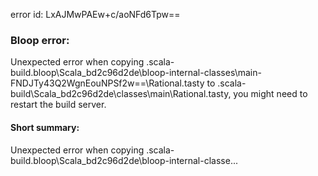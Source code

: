 error id: LxAJMwPAEw+c/aoNFd6Tpw==
### Bloop error:

Unexpected error when copying <WORKSPACE>\.scala-build\.bloop\Scala_bd2c96d2de\bloop-internal-classes\main-FNDJTy43Q2WgnEouNPSf2w==\Rational.tasty to <WORKSPACE>\.scala-build\Scala_bd2c96d2de\classes\main\Rational.tasty, you might need to restart the build server.
#### Short summary: 

Unexpected error when copying <WORKSPACE>\.scala-build\.bloop\Scala_bd2c96d2de\bloop-internal-classe...
